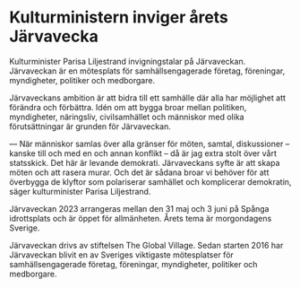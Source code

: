 # Kulturministern inviger årets Järvavecka

Kulturminister Parisa Liljestrand invigningstalar på Järvaveckan. Järvaveckan är en mötesplats för samhällsengagerade företag, föreningar, myndigheter, politiker och medborgare.

Järvaveckans ambition är att bidra till ett samhälle där alla har möjlighet att förändra och förbättra. Idén om att bygga broar mellan politiken, myndigheter, näringsliv, civilsamhället och människor med olika förutsättningar är grunden för Järvaveckan.

— När människor samlas över alla gränser för möten, samtal, diskussioner – kanske till och med en och annan konflikt – då är jag extra stolt över vårt statsskick. Det här är levande demokrati. Järvaveckans syfte är att skapa möten och att rasera murar. Och det är sådana broar vi behöver för att överbygga de klyftor som polariserar samhället och komplicerar demokratin, säger kulturminister Parisa Liljestrand.

Järvaveckan 2023 arrangeras mellan den 31 maj och 3 juni på Spånga idrottsplats och är öppet för allmänheten. Årets tema är morgondagens Sverige.

Järvaveckan drivs av stiftelsen The Global Village. Sedan starten 2016 har Järvaveckan blivit en av Sveriges viktigaste mötesplatser för samhällsengagerade företag, föreningar, myndigheter, politiker och medborgare.
